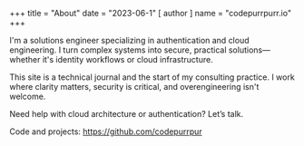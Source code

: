 +++ 
title = "About" 
date = "2023-06-1"
[ author ] 
    name = "codepurrpurr.io" 
+++

I'm a solutions engineer specializing in authentication and cloud engineering. I turn complex systems into secure, practical solutions—whether it's identity workflows or cloud infrastructure.

This site is a technical journal and the start of my consulting practice. I work where clarity matters, security is critical, and overengineering isn't welcome.

Need help with cloud architecture or authentication? Let’s talk.

Code and projects:
https://github.com/codepurrpur
